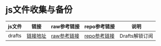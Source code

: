 # js文件收集与备份

|js文件|链接|raw参考链接|repo参考链接|说明|
|--|--|--|--|--|
|drafts|[链接地址](https://raw.githubusercontent.com/Fedlimit/Script/main/drafts.js)|[raw参考链接](https://raw.githubusercontent.com/89996462/Quantumult-X/main/ycdz/Drafts.js)|[repo参考链接](https://github.com/89996462/Quantumult-X/blob/main/ycdz/Drafts.js)|Drafts解锁订阅
